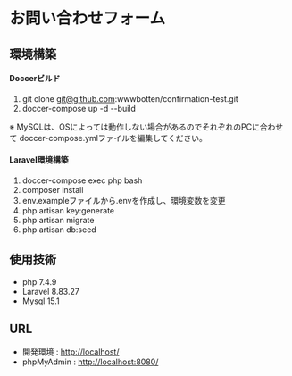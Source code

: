 # お問い合わせフォーム
## 環境構築
#### Doccerビルド

   1. git clone git@github.com:wwwbotten/confirmation-test.git
   2. doccer-compose up -d --build

※ MySQLは、OSによっては動作しない場合があるのでそれぞれのPCに合わせて doccer-compose.ymlファイルを編集してください。

#### Laravel環境構築

   1. doccer-compose exec php bash
   2. composer install
   3. env.exampleファイルから.envを作成し、環境変数を変更
   4. php artisan key:generate
   5. php artisan migrate
   6. php artisan db:seed

## 使用技術

   + php 7.4.9
   + Laravel 8.83.27
   + Mysql 15.1

## URL

   + 開発環境 : [http://localhost/](http://localhost/)
   + phpMyAdmin : [http://localhost:8080/](http://localhost:8080/)
